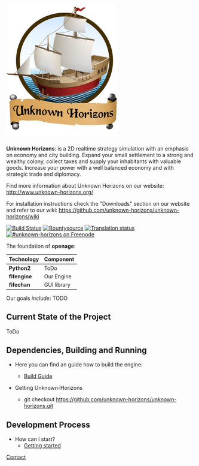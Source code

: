 [![Unknown-Horizons](/content/gfx/uh.png)](http://www.unknown-horizons.org/)
============================================================

**Unknown Horizons**: is a 2D realtime strategy simulation with an
emphasis on economy and city building. Expand your small
settlement to a strong and wealthy colony, collect taxes and
supply your inhabitants with valuable goods. Increase your
power with a well balanced economy and with strategic trade
and diplomacy.

Find more information about Unknown Horizons on our website:
http://www.unknown-horizons.org/

For installation instructions check the "Downloads" section on
our website and refer to our wiki:
https://github.com/unknown-horizons/unknown-horizons/wiki



[![Build Status](https://travis-ci.org/unknown-horizons/unknown-horizons.svg?branch=master)](https://travis-ci.org/unknown-horizons/unknown-horizons)
 [![Bountysource](https://www.bountysource.com/badge/team?team_id=9261&style=bounties_received)](https://www.bountysource.com/teams/unknown-horizons/issues?utm_source=unknown-horizons&utm_medium=shield&utm_campaign=bounties_received)
 [![Translation status](https://hosted.weblate.org/widgets/uh/-/shields-badge.svg)](https://hosted.weblate.org/engage/uh/?utm_source=widget)
 [![#unknown-horizons on Freenode](https://img.shields.io/badge/freenode-%23unknown--horizons-green.svg)](https://webchat.freenode.net/?channels=unknown-horizons)



The foundation of **openage**:

Technology     | Component
---------------|----------
**Python2**    | ToDo
**fifengine**  | Our Engine
**fifechan**   | GUI library



Our goals *include*:
TODO



Current State of the Project
----------------------------

ToDo



Dependencies, Building and Running
----------------------------------

 - Here you can find an guide how to build the engine:
    - [Build Guide](https://github.com/fifengine/fifengine/wiki/Compiling-fife)

 - Getting Unknown-Horizons
    - git checkout https://github.com/unknown-horizons/unknown-horizons.git


Development Process
-------------------

 - How can i start?
    - [Getting started](https://github.com/unknown-horizons/unknown-horizons/wiki/Getting-started)
    
    
    
[Contact](https://github.com/unknown-horizons/unknown-horizons/wiki/Support-Infos)
